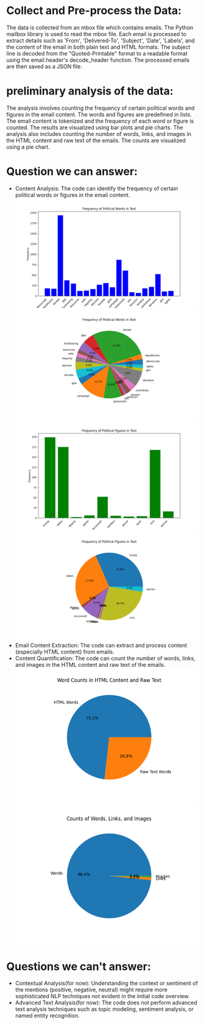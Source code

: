 # Collect and Pre-process the Data: 
The data is collected from an mbox file which contains emails. The Python mailbox library is used to read the mbox file. Each email is processed to extract details such as 'From', 'Delivered-To', 'Subject', 'Date', 'Labels', and the content of the email in both plain text and HTML formats. The subject line is decoded from the "Quoted-Printable" format to a readable format using the email.header's decode_header function. The processed emails are then saved as a JSON file.
# preliminary analysis of the data: 
The analysis involves counting the frequency of certain political words and figures in the email content. The words and figures are predefined in lists. The email content is tokenized and the frequency of each word or figure is counted. The results are visualized using bar plots and pie charts.  The analysis also includes counting the number of words, links, and images in the HTML content and raw text of the emails. The counts are visualized using a pie chart.
# Question we can answer: 
* Content Analysis: The code can identify the frequency of certain political words or figures in the email content.
![political_words_bar_chart](../code/data/political_words_bar_chart.png)
![political_words_pie_chart](../code/data/political_words_pie_chart.png)
![political_figures_bar_chart](../code/data/political_figures_bar_chart.png)
![political_figures_pie_chart](../code/data/political_figures_pie_chart.png)
* Email Content Extraction: The code can extract and process content (especially HTML content) from emails.
* Content Quantification: The code can count the number of words, links, and images in the HTML content and raw text of the emails.
![word_counts_pie_chart](../code/data/word_counts_pie_chart.png)
![word_link_image_counts_pie_chart](../code/data/word_link_image_counts_pie_chart.png)
# Questions we can't answer: 
* Contextual Analysis(for now): Understanding the context or sentiment of the mentions (positive, negative, neutral) might require more sophisticated NLP techniques not evident in the initial code overview.
* Advanced Text Analysis(for now): The code does not perform advanced text analysis techniques such as topic modeling, sentiment analysis, or named entity recognition.